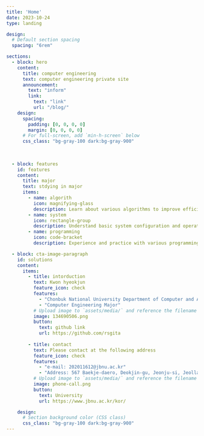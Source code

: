 ```yaml
---
title: 'Home'
date: 2023-10-24
type: landing

design:
  # Default section spacing
  spacing: "6rem"

sections:
  - block: hero
    content:
      title: computer engineering
      text: computer engineering private site
      announcement:
        text: "inform"
        link:
          text: "link"
          url: "/blog/"
    design:
      spacing:
        padding: [0, 0, 0, 0]
        margin: [0, 0, 0, 0]
      # For full-screen, add `min-h-screen` below
      css_class: "bg-gray-100 dark:bg-gray-900"
      
  
    
  - block: features
    id: features
    content:
      title: major
      text: stdying in major
      items:
        - name: algorith
          icon: magnifying-glass
          description: Learn about various algorithms to improve efficiency
        - name: system
          icon: rectangle-group
          description: Understand basic system configuration and operating environment
        - name: programming
          icon: code-bracket
          description: Experience and practice with various programming languages ​​and environments

  - block: cta-image-paragraph
    id: solutions
    content:
      items:
        - title: intorduction
          text: Kwon hyeokjun
          feature_icon: check
          features:
            - "Chonbuk National University Department of Computer and Artificial Intelligence"
            - "Computer Engineering Major"
          # Upload image to `assets/media/` and reference the filename here
          image: 134690506.png
          button:
            text: github link
            url: https://github.com/rsgita
            
        - title: contact
          text: Please contact at the following address
          feature_icon: check
          features:
            - "e-mail: 202011612@jbnu.ac.kr"
            - "Address: 567 Baekje-daero, Deokjin-gu, Jeonju-si, Jeollabuk-do"
          # Upload image to `assets/media/` and reference the filename here
          image: phone-call.png
          button:
            text: University
            url: https://www.jbnu.ac.kr/kor/

    design:
      # Section background color (CSS class)
      css_class: "bg-gray-100 dark:bg-gray-900"
---
```

